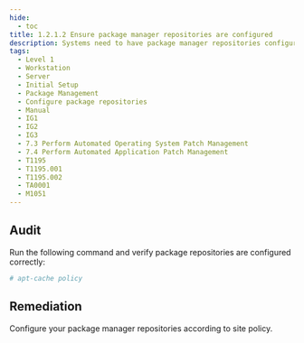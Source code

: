 ```yaml
---
hide:
  - toc
title: 1.2.1.2 Ensure package manager repositories are configured
description: Systems need to have package manager repositories configured to ensure they receive the latest patches and updates.
tags:
  - Level 1
  - Workstation
  - Server
  - Initial Setup
  - Package Management
  - Configure package repositories
  - Manual
  - IG1
  - IG2
  - IG3
  - 7.3 Perform Automated Operating System Patch Management
  - 7.4 Perform Automated Application Patch Management
  - T1195
  - T1195.001
  - T1195.002
  - TA0001
  - M1051
---
```


## Audit
Run the following command and verify package repositories are configured correctly:
```bash
# apt-cache policy
```

## Remediation
Configure your package manager repositories according to site policy.
